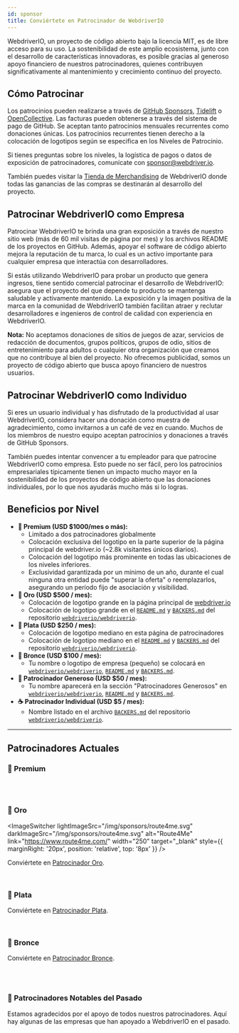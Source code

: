 ```yaml
---
id: sponsor
title: Conviértete en Patrocinador de WebdriverIO
---
```


WebdriverIO, un proyecto de código abierto bajo la licencia MIT, es de libre acceso para su uso. La sostenibilidad de este amplio ecosistema, junto con el desarrollo de características innovadoras, es posible gracias al generoso apoyo financiero de nuestros patrocinadores, quienes contribuyen significativamente al mantenimiento y crecimiento continuo del proyecto.

## Cómo Patrocinar​
Los patrocinios pueden realizarse a través de [GitHub Sponsors](https://github.com/sponsors/webdriverio), [Tidelift](enterprise) o [OpenCollective](https://opencollective.com/webdriverio). Las facturas pueden obtenerse a través del sistema de pago de GitHub. Se aceptan tanto patrocinios mensuales recurrentes como donaciones únicas. Los patrocinios recurrentes tienen derecho a la colocación de logotipos según se especifica en los Niveles de Patrocinio.

Si tienes preguntas sobre los niveles, la logística de pagos o datos de exposición de patrocinadores, comunícate con [sponsor@webdriver.io](mailto:sponsor@webdriver.io).

También puedes visitar la [Tienda de Merchandising](https://shop.webdriver.io/) de WebdriverIO donde todas las ganancias de las compras se destinarán al desarrollo del proyecto.

## Patrocinar WebdriverIO como Empresa​
Patrocinar WebdriverIO te brinda una gran exposición a través de nuestro sitio web (más de 60 mil visitas de página por mes) y los archivos README de los proyectos en GitHub. Además, apoyar el software de código abierto mejora la reputación de tu marca, lo cual es un activo importante para cualquier empresa que interactúa con desarrolladores.

Si estás utilizando WebdriverIO para probar un producto que genera ingresos, tiene sentido comercial patrocinar el desarrollo de WebdriverIO: asegura que el proyecto del que depende tu producto se mantenga saludable y activamente mantenido. La exposición y la imagen positiva de la marca en la comunidad de WebdriverIO también facilitan atraer y reclutar desarrolladores e ingenieros de control de calidad con experiencia en WebdriverIO.

__Nota:__ No aceptamos donaciones de sitios de juegos de azar, servicios de redacción de documentos, grupos políticos, grupos de odio, sitios de entretenimiento para adultos o cualquier otra organización que creamos que no contribuye al bien del proyecto. No ofrecemos publicidad, somos un proyecto de código abierto que busca apoyo financiero de nuestros usuarios.

## Patrocinar WebdriverIO como Individuo​
Si eres un usuario individual y has disfrutado de la productividad al usar WebdriverIO, considera hacer una donación como muestra de agradecimiento, como invitarnos a un café de vez en cuando. Muchos de los miembros de nuestro equipo aceptan patrocinios y donaciones a través de GitHub Sponsors.

También puedes intentar convencer a tu empleador para que patrocine WebdriverIO como empresa. Esto puede no ser fácil, pero los patrocinios empresariales típicamente tienen un impacto mucho mayor en la sostenibilidad de los proyectos de código abierto que las donaciones individuales, por lo que nos ayudarás mucho más si lo logras.

## Beneficios por Nivel​

- __💎 Premium (USD $1000/mes o más):__
  - Limitado a dos patrocinadores globalmente
  - Colocación exclusiva del logotipo en la parte superior de la página principal de webdriver.io (~2.8k visitantes únicos diarios).
  - Colocación del logotipo más prominente en todas las ubicaciones de los niveles inferiores.
  - Exclusividad garantizada por un mínimo de un año, durante el cual ninguna otra entidad puede "superar la oferta" o reemplazarlos, asegurando un período fijo de asociación y visibilidad.
- __🥇 Oro (USD $500 / mes):__
  - Colocación de logotipo grande en la página principal de [webdriver.io](https://webdriver.io/)
  - Colocación de logotipo grande en el [`README.md`](https://github.com/webdriverio/webdriverio/blob/main/README.md) y [`BACKERS.md`](https://github.com/webdriverio/webdriverio/blob/main/BACKERS.md) del repositorio [`webdriverio/webdriverio`](https://github.com/webdriverio/webdriverio).
- __🥈 Plata (USD $250 / mes):__
  - Colocación de logotipo mediano en esta página de patrocinadores
  - Colocación de logotipo mediano en el [`README.md`](https://github.com/webdriverio/webdriverio/blob/main/README.md) y [`BACKERS.md`](https://github.com/webdriverio/webdriverio/blob/main/BACKERS.md) del repositorio [`webdriverio/webdriverio`](https://github.com/webdriverio/webdriverio).
- __🥉 Bronce (USD $100 / mes):__
  - Tu nombre o logotipo de empresa (pequeño) se colocará en [`webdriverio/webdriverio`](https://github.com/webdriverio/webdriverio), [`README.md`](https://github.com/webdriverio/webdriverio/blob/main/README.md) y [`BACKERS.md`](https://github.com/webdriverio/webdriverio/blob/main/BACKERS.md).
- __🍺 Patrocinador Generoso (USD $50 / mes):__
  - Tu nombre aparecerá en la sección "Patrocinadores Generosos" en [`webdriverio/webdriverio`](https://github.com/webdriverio/webdriverio), [`README.md`](https://github.com/webdriverio/webdriverio/blob/main/README.md) y [`BACKERS.md`](https://github.com/webdriverio/webdriverio/blob/main/BACKERS.md).
- __☕️ Patrocinador Individual (USD $5 / mes):__
  - Nombre listado en el archivo [`BACKERS.md`](https://github.com/webdriverio/webdriverio/blob/main/BACKERS.md) del repositorio [`webdriverio/webdriverio`](https://github.com/webdriverio/webdriverio).

---

## Patrocinadores Actuales

### 💎 Premium

<ImageSwitcher
    lightImageSrc="/img/sponsors/browserstack_black.svg"
    darkImageSrc="/img/sponsors/browserstack_white.svg"
    alt="BrowserStack"
    target="_blank"
    link="https://www.browserstack.com/automation-webdriverio"
/>

<br />
<br />

### 🥇 Oro

<ImageSwitcher
    lightImageSrc="/img/sponsors/route4me.svg"
    darkImageSrc="/img/sponsors/route4me.svg"
    alt="Route4Me"
    link="https://www.route4me.com/"
    width="250"
    target="_blank"
    style={{ marginRight: '20px', position: 'relative', top: '8px' }}
/>

<ImageSwitcher
    lightImageSrc="/img/sponsors/lambdatest_black.svg"
    darkImageSrc="/img/sponsors/lambdatest_white.svg"
    alt="Lambdatest"
    target="_blank"
    link="https://www.lambdatest.com/"
    width="250"
/>

Conviértete en [Patrocinador Oro](https://opencollective.com/webdriverio/contribute/gold-sponsor-26921/checkout?interval=month&amount=500&contributeAs=me).

<br />

### 🥈 Plata

<ImageSwitcher
    lightImageSrc="/img/sponsors/testingbot.svg"
    darkImageSrc="/img/sponsors/testingbot.svg"
    alt="TestingBot"
    link="https://testingbot.com/"
    width="150"
    target="_blank"
/>

Conviértete en [Patrocinador Plata](https://opencollective.com/webdriverio/contribute/silver-sponsor-69223/checkout?interval=month&amount=250&contributeAs=me).

<br />

### 🥉 Bronce

<ImageSwitcher
    lightImageSrc="/img/sponsors/eslint_black.svg"
    darkImageSrc="/img/sponsors/eslint_white.svg"
    alt="Eslint"
    target="_blank"
    link="https://eslint.org/"
    width="150"
/>

<ImageSwitcher
    lightImageSrc="/img/sponsors/gridlastic.png"
    darkImageSrc="/img/sponsors/gridlastic.png"
    alt="Gridlastic"
    target="_blank"
    link="https://www.gridlastic.com/webdriverio.html"
    width="150"
/>

Conviértete en [Patrocinador Bronce](https://opencollective.com/webdriverio/contribute/bronze-sponsor-69224/checkout?interval=month&amount=100&contributeAs=me).

<br />
<br />

### 🙇 Patrocinadores Notables del Pasado

Estamos agradecidos por el apoyo de todos nuestros patrocinadores. Aquí hay algunas de las empresas que han apoyado a WebdriverIO en el pasado.

<ImageSwitcher
    lightImageSrc="/img/sponsors/saucelabs_black.svg"
    darkImageSrc="/img/sponsors/saucelabs_white.svg"
    alt="Sauce Labs"
    link="https://saucelabs.com/"
    width="150"
    target="_blank"
/>